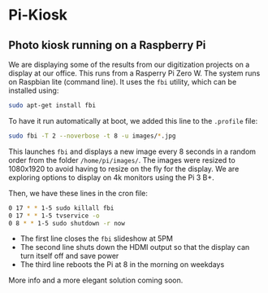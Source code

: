# Pi-Kiosk

## Photo kiosk running on a Raspberry Pi

We are displaying some of the results from our digitization projects on a display at our office. This runs from a Rasperry Pi Zero W. The system runs on Raspbian lite (command line). It uses the `fbi` utility, which can be installed using:

```bash
sudo apt-get install fbi
```

To have it run automatically at boot, we added this line to the `.profile` file:

```bash
sudo fbi -T 2 --noverbose -t 8 -u images/*.jpg
```

This launches `fbi` and displays a new image every 8 seconds in a random order from the folder `/home/pi/images/`. The images were resized to 1080x1920 to avoid having to resize on the fly for the display. We are exploring options to display on 4k monitors using the Pi 3 B+. 

Then, we have these lines in the cron file:

```bash
0 17 * * 1-5 sudo killall fbi
0 17 * * 1-5 tvservice -o
0 8 * * 1-5 sudo shutdown -r now
```

 - The first line closes the `fbi` slideshow at 5PM
 - The second line shuts down the HDMI output so that the display can turn itself off and save power
 - The third line reboots the Pi at 8 in the morning on weekdays

More info and a more elegant solution coming soon.

